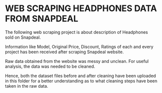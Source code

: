 # WEB SCRAPING HEADPHONES DATA FROM SNAPDEAL
The following web scraping project is about description of Headphones sold on Snapdeal.

Information like Model, Original Price, Discount, Ratings of each and every project has been received after scraping Snapdeal website.

Raw data obtained from the website was messy and unclean. For useful analysis, the data was needed to be cleaned.

Hence, both the dataset files before and after cleaning have been uploaded in this folder for a better understanding as to what cleaning steps have been taken in the raw data.
